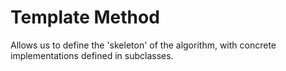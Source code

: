 # Template Method
Allows us to define the 'skeleton' of the algorithm, with concrete implementations defined in subclasses.